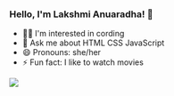 ### Hello, I'm Lakshmi Anuaradha! 👋

<!-- - 🌱 I’m currently studying at University of Sri Jayawardenepura -->
- 👩‍💻 I'm interested in cording
- 💬 Ask me about HTML CSS JavaScript 
- 😄 Pronouns: she/her
- ⚡ Fun fact: I like to watch movies
<!-- -  - 🔭 I’m currently working on ...
-  - 🤔 I’m looking for help with ... 
-  - 📫 How to reach me: ... 
-  - 👯 I’m looking to collaborate on front-End Development -->
<img src="https://github-readme-stats.vercel.app/api?username=bklanuradha&&show_icons=true&title_color=ffffff&icon_color=bb2acf&text_color=daf7dc&bg_color=151515">

